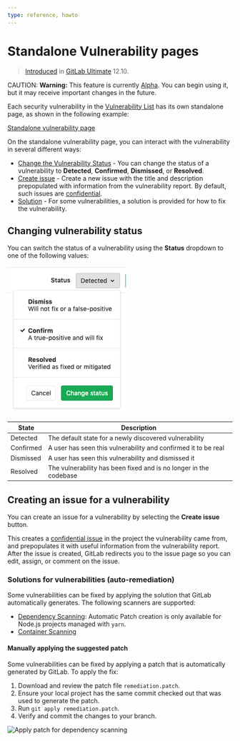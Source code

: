 ```yaml
---
type: reference, howto
---
```


# Standalone Vulnerability pages

> [Introduced](https://gitlab.com/gitlab-org/gitlab/issues/13561) in [GitLab Ultimate](https://about.gitlab.com/pricing/) 12.10.

CAUTION: **Warning:**
This feature is currently [Alpha](https://about.gitlab.com/handbook/product/#alpha-beta-ga).
You can begin using it, but it may receive important changes in the future.

Each security vulnerability in the [Vulnerability List](index.md) has its own standalone
page, as shown in the following example:

[Standalone vulnerability page](img/standalone-vulnerability-page.png)

On the standalone vulnerability page, you can interact with the vulnerability in
several different ways:

- [Change the Vulnerability Status](#changing-vulnerability-status) - You can change the
  status of a vulnerability to **Detected**, **Confirmed**, **Dismissed**, or **Resolved**.
- [Create issue](#creating-an-issue-for-a-vulnerability) - Create a new issue with the
  title and description prepopulated with information from the vulnerability report.
  By default, such issues are [confidential](../project/issues/confidential_issues.md).
- [Solution](#solutions-for-vulnerabilities-auto-remediation) - For some vulnerabilities,
  a solution is provided for how to fix the vulnerability.

## Changing vulnerability status

You can switch the status of a vulnerability using the **Status** dropdown to one of
the following values:

![Vulnerability status switcher](img/status-switcher.png)

| State     | Description                                                       |
|-----------|-------------------------------------------------------------------|
| Detected  | The default state for a newly discovered vulnerability            |
| Confirmed | A user has seen this vulnerability and confirmed it to be real    |
| Dismissed | A user has seen this vulnerability and dismissed it               |
| Resolved  | The vulnerability has been fixed and is no longer in the codebase |

## Creating an issue for a vulnerability

You can create an issue for a vulnerability by selecting the **Create issue** button.

This creates a [confidential issue](../project/issues/confidential_issues.md) in the
project the vulnerability came from, and prepopulates it with useful information from
the vulnerability report. After the issue is created, GitLab redirects you to the
issue page so you can edit, assign, or comment on the issue.

### Solutions for vulnerabilities (auto-remediation)

Some vulnerabilities can be fixed by applying the solution that GitLab automatically generates.
The following scanners are supported:

- [Dependency Scanning](../dependency_scanning/index.md):  Automatic Patch creation is only available for Node.js projects managed with  `yarn`.
- [Container Scanning](../container_scanning/index.md)

#### Manually applying the suggested patch

Some vulnerabilities can be fixed by applying a patch that is automatically generated by GitLab. To apply the fix:

1. Download and review the patch file `remediation.patch`.
1. Ensure your local project has the same commit checked out that was used to generate the patch.
1. Run `git apply remediation.patch`.
1. Verify and commit the changes to your branch.

![Apply patch for dependency scanning](../img/vulnerability_solution.png)
